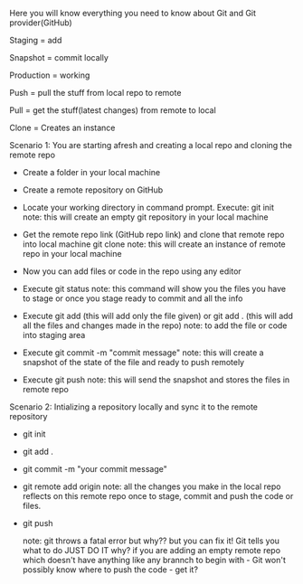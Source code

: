 Here you will know everything you need to know about Git and Git provider(GitHub)

Staging = add

Snapshot = commit locally

Production = working

Push = pull the stuff from local repo to remote

Pull = get the stuff(latest changes) from remote to local

Clone = Creates an instance

Scenario 1: You are starting afresh and creating a local repo and cloning the remote repo

- Create a folder in your local machine

- Create a remote repository on GitHub

- Locate your working directory in command prompt. Execute:
  git init  
   note: this will create an empty git repository in your local machine

- Get the remote repo link (GitHub repo link) and clone that remote repo into local machine
  git clone <remote-repo-link>
  note: this will create an instance of remote repo in your local machine

- Now you can add files or code in the repo using any editor

- Execute
  git status
  note: this command will show you the files you have to stage or once you stage ready to commit and all the info

- Execute
  git add <filename> (this will add only the file given) or
  git add . (this will add all the files and changes made in the repo)
  note: to add the file or code into staging area

- Execute
  git commit -m "commit message"
  note: this will create a snapshot of the state of the file and ready to push remotely

- Execute
  git push
  note: this will send the snapshot and stores the files in remote repo

Scenario 2: Intializing a repository locally and sync it to the remote repository

- git init

- git add .

- git commit -m "your commit message"

- git remote add origin <remote repo link>
  note: all the changes you make in the local repo reflects on this remote repo once to stage, commit and push the code or files.

- git push

  note: git throws a fatal error but why?? but you can fix it! Git tells you what to do JUST DO IT
  why? if you are adding an empty remote repo which doesn't have anything like any brannch to begin with - Git won't possibly know where to push the code - get it?
